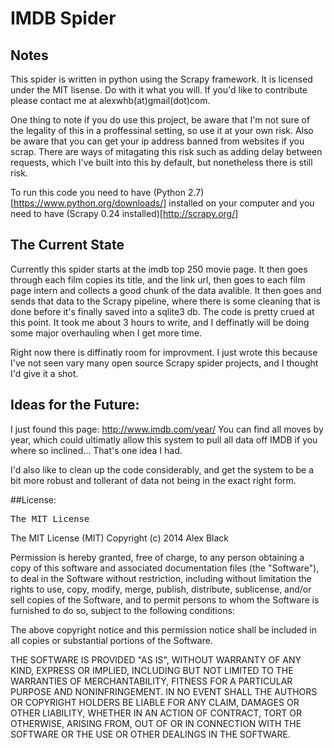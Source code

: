 IMDB Spider
===========

## Notes
This spider is written in python using the Scrapy framework. It is licensed under the MIT lisense. Do with it what you will. If you'd like to contribute please contact me at alexwhb(at)gmail(dot)com. 

One thing to note if you do use this project, be aware that I'm not sure of the legality of this in a proffessinal setting, so use it at your own risk. Also be aware that you can get your ip address banned from websites if you scrap. There are ways of mitagating this risk such as adding delay between requests, which I've built into this by default, but nonetheless there is still risk. 

To run this code you need to have (Python 2.7)[https://www.python.org/downloads/] installed on your computer and you need to have (Scrapy 0.24 installed)[http://scrapy.org/]

## The Current State
Currently this spider starts at the imdb top 250 movie page. It then goes through each film copies its title, and the link url, then goes to each film page intern and collects a good chunk of the data avalible. It then goes and sends that data to the Scrapy pipeline, where there is some cleaning that is done before it's finally saved into a sqlite3 db. The code is pretty crued at this point. It took me about 3 hours to write, and I deffinatly will be doing some major overhauling when I get more time. 

Right now there is diffinatly room for improvment. I just wrote this because I've not seen vary many open source Scrapy spider projects, and I thought I'd give it a shot. 


## Ideas for the Future:
I just found this page: http://www.imdb.com/year/ 
You can find all moves by year, which could ultimatly allow this system to pull all data off IMDB if you where so inclined... That's one idea I had.

I'd also like to clean up the code considerably, and get the system to be a bit more robust and tollerant of data not being in the exact right form. 



##License:
<pre>
The MIT License
</pre>


The MIT License (MIT)
Copyright (c) 2014 Alex Black

Permission is hereby granted, free of charge, to any person obtaining a copy of this software and associated documentation files (the "Software"), to deal in the Software without restriction, including without limitation the rights to use, copy, modify, merge, publish, distribute, sublicense, and/or sell copies of the Software, and to permit persons to whom the Software is furnished to do so, subject to the following conditions:

The above copyright notice and this permission notice shall be included in all copies or substantial portions of the Software.

THE SOFTWARE IS PROVIDED "AS IS", WITHOUT WARRANTY OF ANY KIND, EXPRESS OR
IMPLIED, INCLUDING BUT NOT LIMITED TO THE WARRANTIES OF MERCHANTABILITY,
FITNESS FOR A PARTICULAR PURPOSE AND NONINFRINGEMENT. IN NO EVENT SHALL THE
AUTHORS OR COPYRIGHT HOLDERS BE LIABLE FOR ANY CLAIM, DAMAGES OR OTHER
LIABILITY, WHETHER IN AN ACTION OF CONTRACT, TORT OR OTHERWISE, ARISING FROM,
OUT OF OR IN CONNECTION WITH THE SOFTWARE OR THE USE OR OTHER DEALINGS IN
THE SOFTWARE.
